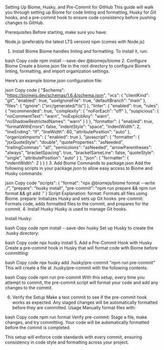 Setting Up Biome, Husky, and Pre-Commit for GitHub
This guide will walk you through setting up Biome for code linting and formatting, Husky for Git hooks, and a pre-commit hook to ensure code consistency before pushing changes to GitHub.

Prerequisites
Before starting, make sure you have:

Node.js (preferably the latest LTS version)
npm (comes with Node.js)
1. Install Biome
Biome handles linting and formatting. To install it, run:

bash
Copy code
npm install --save-dev @biomejs/biome
2. Configure Biome
Create a biome.json file in the root directory to configure Biome’s linting, formatting, and import organization settings.

Here’s an example biome.json configuration file:

json
Copy code
{
  "$schema": "https://biomejs.dev/schemas/1.6.4/schema.json",
  "vcs": {
    "clientKind": "git",
    "enabled": true,
    "useIgnoreFile": true,
    "defaultBranch": "main"
  },
  "files": {
    "ignore": ["src/generated/*.ts"]
  },
  "linter": {
    "enabled": true,
    "rules": {
      "recommended": true,
      "complexity": {
        "noForEach": "off"
      },
      "suspicious": {
        "noCommentText": "warn",
        "noExplicitAny": "warn",
        "noShadowRestrictedNames": "warn"
      }
    }
  },
  "formatter": {
    "enabled": true,
    "formatWithErrors": false,
    "indentStyle": "space",
    "indentWidth": 2,
    "lineEnding": "lf",
    "lineWidth": 80,
    "attributePosition": "auto"
  },
  "organizeImports": {
    "enabled": true
  },
  "javascript": {
    "formatter": {
      "jsxQuoteStyle": "double",
      "quoteProperties": "asNeeded",
      "trailingCommas": "all",
      "semicolons": "asNeeded",
      "arrowParentheses": "always",
      "bracketSpacing": true,
      "bracketSameLine": false,
      "quoteStyle": "single",
      "attributePosition": "auto"
    }
  },
  "json": {
    "formatter": {
      "indentWidth": 2
    }
  }
}
3. Add Biome Commands to package.json
Add the following scripts in your package.json to allow easy access to Biome and Husky commands:

json
Copy code
"scripts": {
  "format": "npx @biomejs/biome format --write ./",
  "prepare": "husky install",
  "pre-commit": "npm run prepare && npm run format && git add ."
}
Script Explanation:
format: Formats all files using Biome.
prepare: Initializes Husky and sets up Git hooks.
pre-commit: Formats code, adds formatted files to the commit, and prepares for the commit.
4. Install Husky
Husky is used to manage Git hooks.

Install Husky:

bash
Copy code
npm install --save-dev husky
Set up Husky to create the .husky directory:

bash
Copy code
npx husky install
5. Add a Pre-Commit Hook with Husky
Create a pre-commit hook in Husky that will format code with Biome before committing:

bash
Copy code
npx husky add .husky/pre-commit "npm run pre-commit"
This will create a file at .husky/pre-commit with the following contents:

bash
Copy code
npm run pre-commit
With this setup, every time you attempt to commit, the pre-commit script will format your code and add any changes to the commit.

6. Verify the Setup
Make a test commit to see if the pre-commit hook works as expected.
Any staged changes will be automatically formatted before they are committed.
Usage
Manually format files with:

bash
Copy code
npm run format
Verify pre-commit: Stage a file, make changes, and try committing. Your code will be automatically formatted before the commit is completed.

This setup will enforce code standards with every commit, ensuring consistency in code style and formatting across your project.

